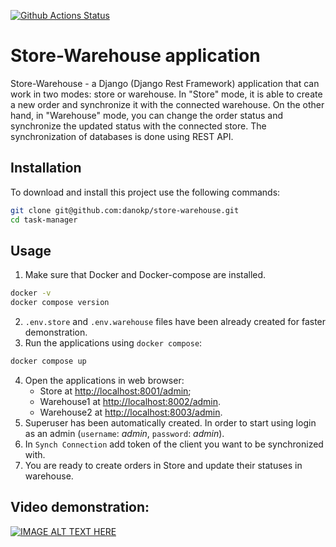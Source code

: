 [![Github Actions Status](https://github.com/danokp/store-warehouse/workflows/linter/badge.svg)](https://github.com/danokp/store-warehouse/actions)
# Store-Warehouse application

Store-Warehouse - a Django (Django Rest Framework) application that can work in two modes: store or warehouse.
In "Store" mode, it is able to create a new order and synchronize it with the connected warehouse.
On the other hand, in "Warehouse" mode, you can change the order status and synchronize the updated status with the connected store.
The synchronization of databases is done using REST API.


## Installation
To download and install this project use the following commands:
```bash
git clone git@github.com:danokp/store-warehouse.git
cd task-manager
```

## Usage
1. Make sure that Docker and Docker-compose are installed.
```bash
docker -v
docker compose version
```
2. `.env.store` and `.env.warehouse` files have been already created for faster demonstration.
3. Run the applications using `docker compose`:
```bash
docker compose up
```
4. Open the applications in web browser:
   - Store at [http://localhost:8001/admin](http://localhost:8001/admin);
   - Warehouse1 at [http://localhost:8002/admin](http://localhost:8002/admin).
   - Warehouse2 at [http://localhost:8003/admin](http://localhost:8003/admin).
5. Superuser has been automatically created. In order to start using login as an admin (`username`: _admin_, `password`: _admin_).
6. In `Synch Connection` add token of the client you want to be synchronized with.
7. You are ready to create orders in Store and update their statuses in warehouse.

## Video demonstration:
[![IMAGE ALT TEXT HERE](http://img.youtube.com/vi/yD6Kobj5bHg/0.jpg)](https://www.youtube.com/watch?v=yD6Kobj5bHg)